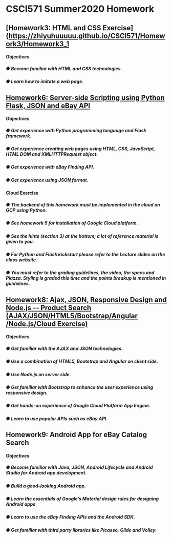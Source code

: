 # CSCI571 Summer2020 Homework
## [Homework3: HTML and CSS Exercise](https://zhiyuhuuuuu.github.io/CSCI571/Homework3/Homework3_1
#### Objectives
##### ● Become familiar with HTML and CSS technologies.
##### ● Learn how to imitate a web page.

## [Homework6: Server-side Scripting using Python Flask, JSON and eBay API](https://20200607t1912090-dot-gcphomework6.appspot.com/index)
#### Objectives
##### ● Get experience with Python programming language and Flask framework.
##### ● Get experience creating web pages using HTML, CSS, JavaScript, HTML DOM and XMLHTTPRequest object.
##### ● Get experience with eBay Finding API.
##### ● Get experience using JSON format.

#### Cloud Exercise
##### ● The backend of this homework must be implemented in the cloud on GCP using Python.
##### ● See homework 5 for installation of Google Cloud platform.
##### ● See the hints (section 3) at the bottom; a lot of reference material is given to you.
##### ● For Python and Flask kickstart please refer to the Lecture slides on the class website.
##### ● You must refer to the grading guidelines, the video, the specs and Piazza. Styling is graded this time and the points breakup is mentioned in guidelines.


## [Homework8: Ajax, JSON, Responsive Design and Node.js -- Product Search (AJAX/JSON/HTML5/Bootstrap/Angular /Node.js/Cloud Exercise)](https://zhiyuhomework8frontend.wl.r.appspot.com/)
#### Objectives
##### ● Get familiar with the AJAX and JSON technologies.
##### ● Use a combination of HTML5, Bootstrap and Angular on client side.
##### ● Use Node.js on server side.
##### ● Get familiar with Bootstrap to enhance the user experience using responsive design.
##### ● Get hands-on experience of Google Cloud Platform App Engine.
##### ● Learn to use popular APIs such as eBay API.


## Homework9: Android App for eBay Catalog Search
#### Objectives
##### ● Become familiar with Java, JSON, Android Lifecycle and Android Studio for Android app development.
##### ● Build a good-looking Android app.
##### ● Learn the essentials of Google’s Material design rules for designing Android apps
##### ● Learn to use the eBay Finding APIs and the Android SDK.
##### ● Get familiar with third party libraries like Picasso, Glide and Volley.
